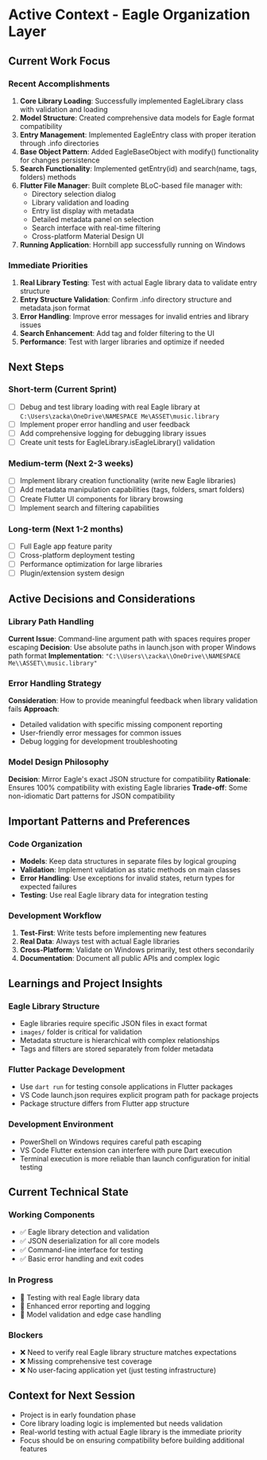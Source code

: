 # Active Context - Eagle Organization Layer

## Current Work Focus

### Recent Accomplishments
1. **Core Library Loading**: Successfully implemented EagleLibrary class with validation and loading
2. **Model Structure**: Created comprehensive data models for Eagle format compatibility
3. **Entry Management**: Implemented EagleEntry class with proper iteration through .info directories
4. **Base Object Pattern**: Added EagleBaseObject with modify() functionality for changes persistence
5. **Search Functionality**: Implemented getEntry(id) and search(name, tags, folders) methods
6. **Flutter File Manager**: Built complete BLoC-based file manager with:
   - Directory selection dialog
   - Library validation and loading
   - Entry list display with metadata
   - Detailed metadata panel on selection
   - Search interface with real-time filtering
   - Cross-platform Material Design UI
7. **Running Application**: Hornbill app successfully running on Windows

### Immediate Priorities
1. **Real Library Testing**: Test with actual Eagle library data to validate entry structure
2. **Entry Structure Validation**: Confirm .info directory structure and metadata.json format
3. **Error Handling**: Improve error messages for invalid entries and library issues
4. **Search Enhancement**: Add tag and folder filtering to the UI
5. **Performance**: Test with larger libraries and optimize if needed

## Next Steps

### Short-term (Current Sprint)
- [ ] Debug and test library loading with real Eagle library at `C:\Users\zacka\OneDrive\NAMESPACE Me\ASSET\music.library`
- [ ] Implement proper error handling and user feedback
- [ ] Add comprehensive logging for debugging library issues
- [ ] Create unit tests for EagleLibrary.isEagleLibrary() validation

### Medium-term (Next 2-3 weeks)
- [ ] Implement library creation functionality (write new Eagle libraries)
- [ ] Add metadata manipulation capabilities (tags, folders, smart folders)
- [ ] Create Flutter UI components for library browsing
- [ ] Implement search and filtering capabilities

### Long-term (Next 1-2 months)
- [ ] Full Eagle app feature parity
- [ ] Cross-platform deployment testing
- [ ] Performance optimization for large libraries
- [ ] Plugin/extension system design

## Active Decisions and Considerations

### Library Path Handling
**Current Issue**: Command-line argument path with spaces requires proper escaping
**Decision**: Use absolute paths in launch.json with proper Windows path format
**Implementation**: `"C:\\Users\\zacka\\OneDrive\\NAMESPACE Me\\ASSET\\music.library"`

### Error Handling Strategy
**Consideration**: How to provide meaningful feedback when library validation fails
**Approach**: 
- Detailed validation with specific missing component reporting
- User-friendly error messages for common issues
- Debug logging for development troubleshooting

### Model Design Philosophy
**Decision**: Mirror Eagle's exact JSON structure for compatibility
**Rationale**: Ensures 100% compatibility with existing Eagle libraries
**Trade-off**: Some non-idiomatic Dart patterns for JSON compatibility

## Important Patterns and Preferences

### Code Organization
- **Models**: Keep data structures in separate files by logical grouping
- **Validation**: Implement validation as static methods on main classes
- **Error Handling**: Use exceptions for invalid states, return types for expected failures
- **Testing**: Use real Eagle library data for integration testing

### Development Workflow
1. **Test-First**: Write tests before implementing new features
2. **Real Data**: Always test with actual Eagle libraries
3. **Cross-Platform**: Validate on Windows primarily, test others secondarily
4. **Documentation**: Document all public APIs and complex logic

## Learnings and Project Insights

### Eagle Library Structure
- Eagle libraries require specific JSON files in exact format
- `images/` folder is critical for validation
- Metadata structure is hierarchical with complex relationships
- Tags and filters are stored separately from folder metadata

### Flutter Package Development
- Use `dart run` for testing console applications in Flutter packages
- VS Code launch.json requires explicit program path for package projects
- Package structure differs from Flutter app structure

### Development Environment
- PowerShell on Windows requires careful path escaping
- VS Code Flutter extension can interfere with pure Dart execution
- Terminal execution is more reliable than launch configuration for initial testing

## Current Technical State

### Working Components
- ✅ Eagle library detection and validation
- ✅ JSON deserialization for all core models
- ✅ Command-line interface for testing
- ✅ Basic error handling and exit codes

### In Progress
- 🔄 Testing with real Eagle library data
- 🔄 Enhanced error reporting and logging
- 🔄 Model validation and edge case handling

### Blockers
- ❌ Need to verify real Eagle library structure matches expectations
- ❌ Missing comprehensive test coverage
- ❌ No user-facing application yet (just testing infrastructure)

## Context for Next Session
- Project is in early foundation phase
- Core library loading logic is implemented but needs validation
- Real-world testing with actual Eagle library is the immediate priority
- Focus should be on ensuring compatibility before building additional features
